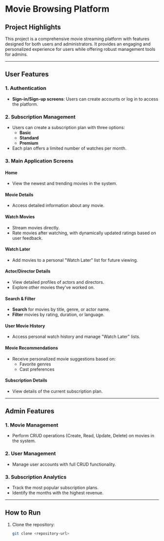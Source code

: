 # Movie Browsing Platform

## Project Highlights

This project is a comprehensive movie streaming platform with features designed for both users and administrators. It provides an engaging and personalized experience for users while offering robust management tools for admins.

---

## User Features

### 1. Authentication
- **Sign-in/Sign-up screens**: Users can create accounts or log in to access the platform.

### 2. Subscription Management
- Users can create a subscription plan with three options:
  - **Basic**
  - **Standard**
  - **Premium**
- Each plan offers a limited number of watches per month.

### 3. Main Application Screens
#### **Home**
- View the newest and trending movies in the system.

#### **Movie Details**
- Access detailed information about any movie.

#### **Watch Movies**
- Stream movies directly.
- Rate movies after watching, with dynamically updated ratings based on user feedback.

#### **Watch Later**
- Add movies to a personal "Watch Later" list for future viewing.

#### **Actor/Director Details**
- View detailed profiles of actors and directors.
- Explore other movies they’ve worked on.

#### **Search & Filter**
- **Search** for movies by title, genre, or actor name.
- **Filter** movies by rating, duration, or language.

#### **User Movie History**
- Access personal watch history and manage "Watch Later" lists.

#### **Movie Recommendations**
- Receive personalized movie suggestions based on:
  - Favorite genres
  - Cast preferences

#### **Subscription Details**
- View details of the current subscription plan.

---

## Admin Features

### 1. Movie Management
- Perform CRUD operations (Create, Read, Update, Delete) on movies in the system.

### 2. User Management
- Manage user accounts with full CRUD functionality.

### 3. Subscription Analytics
- Track the most popular subscription plans.
- Identify the months with the highest revenue.

---

## How to Run

1. Clone the repository:
   ```bash
   git clone <repository-url>
